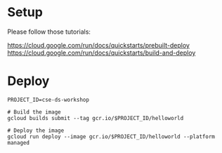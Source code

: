 # Setup

Please follow those tutorials: 

https://cloud.google.com/run/docs/quickstarts/prebuilt-deploy
https://cloud.google.com/run/docs/quickstarts/build-and-deploy

# Deploy
```
PROJECT_ID=cse-ds-workshop

# Build the image
gcloud builds submit --tag gcr.io/$PROJECT_ID/helloworld

# Deploy the image
gcloud run deploy --image gcr.io/$PROJECT_ID/helloworld --platform managed
```